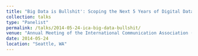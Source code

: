 ```yaml
---
title: "Big Data is Bullshit': Scoping the Next 5 Years of Digital Data Research"
collection: talks
type: "Panelist"
permalink: /talks/2014-05-24-ica-big-data-bullshit/ 
venue: "Annual Meeting of the International Communication Association (ICA)"
date: 2014-05-24
location: "Seattle, WA"
---
```

